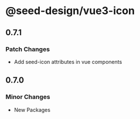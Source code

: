 # @seed-design/vue3-icon

## 0.7.1

### Patch Changes

- Add seed-icon attributes in vue components

## 0.7.0

### Minor Changes

- New Packages
